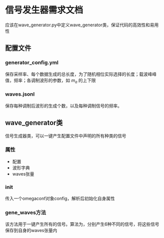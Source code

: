 # 信号发生器需求文档

应该在wave_generator.py中定义wave_generator类，保证代码的高效性和易用性

## 配置文件

### generator_config.yml

保存采样率、每个数据生成的总长度，为了随机相位实际选择的长度；载波峰峰值，频率；各调制波形的参数，如 $m_a$ 的上下限

### waves.jsonl

保存每种调制后波形的生成个数，以及每种调制信号的频率。

## wave_generator类

信号生成器类，可以一键产生配置文件中声明的所有种类的信号

### 属性

- 配置
- 波形字典
- waves张量

### init

传入一个omegaconf对象config，解析后初始化自身属性

### gene_waves方法

该方法用于一键产生所有的信号。算法为，分别产生6种不同的信号，将这些信号保存到自身的waves张量内